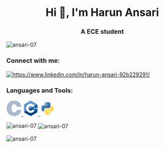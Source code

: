 <h1 align="center">Hi 👋, I'm Harun Ansari</h1>
<h3 align="center"> A ECE student </h3>

<p align="left"> <img src="https://komarev.com/ghpvc/?username=ansari-07&label=Profile%20views&color=0e75b6&style=flat" alt="ansari-07" /> </p>

<h3 align="left">Connect with me:</h3>
<p align="left">
<a href="https://linkedin.com/in/https://www.linkedin.com/in/harun-ansari-92b229291/" target="blank"><img align="center" src="https://raw.githubusercontent.com/rahuldkjain/github-profile-readme-generator/master/src/images/icons/Social/linked-in-alt.svg" alt="https://www.linkedin.com/in/harun-ansari-92b229291/" height="30" width="40" /></a>
</p>

<h3 align="left">Languages and Tools:</h3>
<p align="left"> <a href="https://www.cprogramming.com/" target="_blank" rel="noreferrer"> <img src="https://raw.githubusercontent.com/devicons/devicon/master/icons/c/c-original.svg" alt="c" width="40" height="40"/> </a> <a href="https://www.w3schools.com/cpp/" target="_blank" rel="noreferrer"> <img src="https://raw.githubusercontent.com/devicons/devicon/master/icons/cplusplus/cplusplus-original.svg" alt="cplusplus" width="40" height="40"/> </a> <a href="https://www.python.org" target="_blank" rel="noreferrer"> <img src="https://raw.githubusercontent.com/devicons/devicon/master/icons/python/python-original.svg" alt="python" width="40" height="40"/> </a> </p>

<p><img align="left" src="https://github-readme-stats.vercel.app/api/top-langs?username=ansari-07&show_icons=true&locale=en&layout=compact" alt="ansari-07" /></p>

<p>&nbsp;<img align="center" src="https://github-readme-stats.vercel.app/api?username=ansari-07&show_icons=true&locale=en" alt="ansari-07" /></p>

<p><img align="center" src="https://github-readme-streak-stats.herokuapp.com/?user=ansari-07&" alt="ansari-07" /></p>

